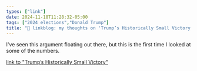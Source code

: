 ```yaml
---
types: ["link"]
date: 2024-11-18T11:28:32-05:00
tags: ["2024 elections","Donald Trump"]
title: "🔗 linkblog: my thoughts on 'Trump’s Historically Small Victory'"
---
```

I've seen this argument floating out there, but this is the first time I looked at some of the numbers.

[link to "Trump’s Historically Small Victory"](https://kottke.org/24/11/trumps-historically-small-victory)
